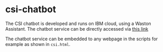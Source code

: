 # csi-chatbot

The CSI chatbot is developed and runs on IBM cloud, using a Waston Assistant. The chatbot service can be directly accessed via [this link](https://web-chat.global.assistant.watson.appdomain.cloud/preview.html?backgroundImageURL=https%3A%2F%2Fau-syd.assistant.watson.cloud.ibm.com%2Fpublic%2Fimages%2Fupx-259e985f-09f8-4886-b89e-efc58cf99132%3A%3A946c3cb4-6618-4a91-9c90-dc370feb2d02&integrationID=66cb97fd-1e74-455f-bcc9-3d20700ae414&region=au-syd&serviceInstanceID=259e985f-09f8-4886-b89e-efc58cf99132)


The chatbot service can be embedded to any webpage in the scripts for example as shown in `csi.html`.
